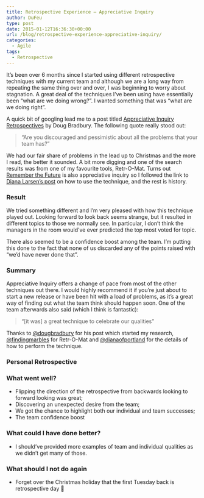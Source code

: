 ```yaml
---
title: Retrospective Experience – Appreciative Inquiry
author: DuFeu
type: post
date: 2015-01-12T16:36:30+00:00
url: /blog/retrospective-experience-appreciative-inquiry/
categories:
  - Agile
tags:
  - Retrospective
---
```


It&#8217;s been over 6 months since I started using different retrospective techniques with my current team and although we are a long way from repeating the same thing over and over, I was beginning to worry about stagnation. A great deal of the techniques I&#8217;ve been using have essentially been &#8220;what are we doing wrong?&#8221;. I wanted something that was &#8220;what are we doing right&#8221;.

A quick bit of googling lead me to a post titled [Appreciative Inquiry Retrospectives][1] by Doug Bradbury. The following quote really stood out:

> &#8220;Are you discouraged and pessimistic about all the problems that your team has?&#8221;

We had our fair share of problems in the lead up to Christmas and the more I read, the better it sounded. A bit more digging and one of the search results was from one of my favourite tools, Retr-O-Mat. Turns out [Remember the Future][2] is also appreciative inquiry so I followed the link to [Diana Larsen&#8217;s post][3] on how to use the technique, and the rest is history.

### Result

We tried something different and I&#8217;m very pleased with how this technique played out. Looking forward to look back seems strange, but it resulted in different topics to those we normally see. In particular, I don&#8217;t think the managers in the room would&#8217;ve ever predicted the top most voted for topic.

There also seemed to be a confidence boost among the team. I&#8217;m putting this done to the fact that none of us discarded any of the points raised with &#8220;we&#8217;d have never done that&#8221;.

### Summary

Appreciative Inquiry offers a change of pace from most of the other techniques out there. I would highly recommend it if you&#8217;re just about to start a new release or have been hit with a load of problems, as it&#8217;s a great way of finding out what the team think should happen soon. One of the team afterwards also said (which I think is fantastic):

> &#8220;[it was] a great technique to celebrate our qualities&#8221;

Thanks to [@dougbradbury][4] for his post which started my research, [@findingmarbles][5] for Retr-O-Mat and [@dianaofportland][6] for the details of how to perform the technique.

### Personal Retrospective

### What went well?

- Flipping the direction of the retrospective from backwards looking to forward looking was great;
- Discovering an unexpected desire from the team;
- We got the chance to highlight both our individual and team successes;
- The team confidence boost

### What could I have done better?

- I should&#8217;ve provided more examples of team and individual qualities as we didn&#8217;t get many of those.

### What should I not do again

- Forget over the Christmas holiday that the first Tuesday back is retrospective day 🙂

[1]: http://blog.8thlight.com/doug-bradbury/2011/09/19/apreciative_inquiry_retrospectives.html
[2]: http://www.plans-for-retrospectives.com/?id=37
[3]: http://www.ayeconference.com/appreciativeretrospective/
[4]: https://twitter.com/dougbradbury
[5]: https://twitter.com/findingmarbles
[6]: https://twitter.com/dianaofportland
